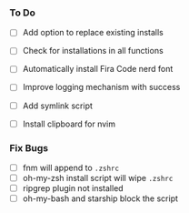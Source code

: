 ### To Do
- [ ] Add option to replace existing installs
- [ ] Check for installations in all functions
- [ ] Automatically install Fira Code nerd font
- [ ] Improve logging mechanism with success
- [ ] Add symlink script
- [ ] Install clipboard for nvim


### Fix Bugs
- [ ] fnm will append to `.zshrc`
- [ ] oh-my-zsh install script will wipe `.zshrc`
- [ ] ripgrep plugin not installed
- [ ] oh-my-bash and starship block the script
